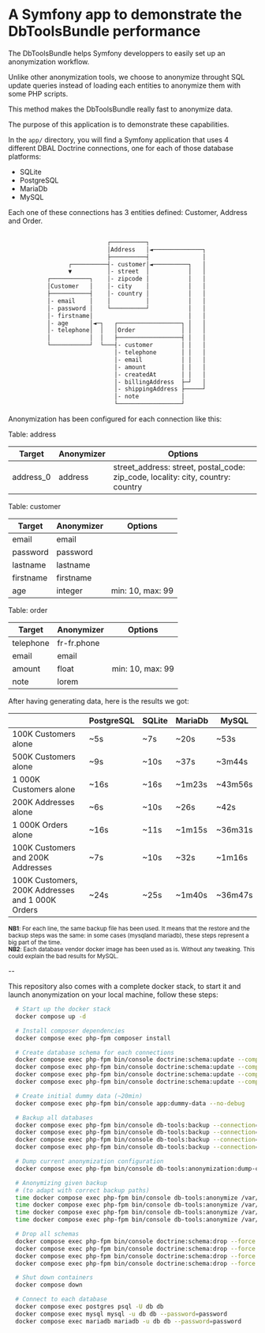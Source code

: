 # A Symfony app to demonstrate the DbToolsBundle performance

The DbToolsBundle helps Symfony developpers to easily set up an anonymization workflow.

Unlike other anonymization tools, we choose to anonymize throught SQL update queries instead of
loading each entities to anonymize them with some PHP scripts.

This method makes the DbToolsBundle really fast to anonymize data.

The purpose of this application is to demonstrate these capabilities.

In the `app/` directory, you will find a Symfony application that uses 4 different
DBAL Doctrine connections, one for each of those database platforms:
* SQLite
* PostgreSQL
* MariaDb
* MySQL

Each one of these connections has 3 entities defined: Customer, Address and Order.

```txt

                            ┌──────────┐
                            │Address   │◄──────────────┐
                            ├──────────┤               │
                 ┌──────────┤- customer│◄──────────┐   │
                 ▼          │- street  │           │   │
           ┌───────────┐    │- zipcode │           │   │
           │Customer   │    │- city    │           │   │
           ├───────────┤    │- country │           │   │
           │- email    │    │          │           │   │
           │- password │    └──────────┘           │   │
           │- firstname│                           │   │
           │- age      │◄─┐   ┌──────────────────┐ │   │
           │- telephone│  │   │Order             │ │   │
           │           │  │   ├──────────────────┤ │   │
           └───────────┘  └───┤- customer        │ │   │
                              │- telephone       │ │   │
                              │- email           │ │   │
                              │- amount          │ │   │
                              │- createdAt       │ │   │
                              │- billingAddress  ├─┘   │
                              │- shippingAddress ├─────┘
                              │- note            │
                              └──────────────────┘

```

Anonymization has been configured for each connection like this:

Table: address

  Target    | Anonymizer |  Options
 -----------|------------|-------------
  address_0 | address    | street_address: street, postal_code: zip_code, locality: city, country: country

Table: customer

  Target    | Anonymizer |  Options
 -----------|------------|-------------------
  email     | email      |
  password  | password   |
  lastname  | lastname   |
  firstname | firstname  |
  age       | integer    | min: 10, max: 99

Table: order

  Target    | Anonymizer |  Options
 -----------|------------|-----------------------------
  telephone | fr-fr.phone|
  email     | email      |
  amount    | float      |  min: 10, max: 99
  note      | lorem      |

After having generating data, here is the results we got:

|                                                   | PostgreSQL | SQLite | MariaDb | MySQL
|---------------------------------------------------|------------|--------|---------|---------
| 100K Customers alone                              | ~5s        | ~7s    | ~20s    | ~53s
| 500K Customers alone                              | ~9s        | ~10s   | ~37s    | ~3m44s
| 1 000K Customers alone                            | ~16s       | ~16s   | ~1m23s  | ~43m56s
| 200K Addresses alone                              | ~6s        | ~10s   | ~26s    | ~42s
| 1 000K Orders alone                               | ~16s       | ~11s   | ~1m15s  | ~36m31s
| 100K Customers and 200K Addresses                 | ~7s        | ~10s   | ~32s    | ~1m16s
| 100K Customers, 200K Addresses and 1 000K Orders  | ~24s       | ~25s   | ~1m40s  | ~36m47s

<small>**NB1**: For each line, the same backup file has been used. It means that the restore and the backup steps was
the same: in some cases (mysqland mariadb), these steps represent a big part of the time.</small><br>
<small>**NB2**: Each database vendor docker image has been used as is. Without any tweaking.
This could explain the bad results for MySQL.</small>

--

This repository also comes with a complete docker stack, to start it and launch anonymization
on your local machine, follow these steps:

```sh
  # Start up the docker stack
  docker compose up -d

  # Install composer dependencies
  docker compose exec php-fpm composer install

  # Create database schema for each connections
  docker compose exec php-fpm bin/console doctrine:schema:update --complete --force --em=postgresql
  docker compose exec php-fpm bin/console doctrine:schema:update --complete --force --em=sqlite
  docker compose exec php-fpm bin/console doctrine:schema:update --complete --force --em=mysql
  docker compose exec php-fpm bin/console doctrine:schema:update --complete --force --em=mariadb

  # Create initial dummy data (~20min)
  docker compose exec php-fpm bin/console app:dummy-data --no-debug

  # Backup all databases
  docker compose exec php-fpm bin/console db-tools:backup --connection=postgresql
  docker compose exec php-fpm bin/console db-tools:backup --connection=sqlite
  docker compose exec php-fpm bin/console db-tools:backup --connection=mysql
  docker compose exec php-fpm bin/console db-tools:backup --connection=mariadb

  # Dump current anonymization configuration
  docker compose exec php-fpm bin/console db-tools:anonymization:dump-config

  # Anonymizing given backup
  # (to adapt with correct backup paths)
  time docker compose exec php-fpm bin/console db-tools:anonymize /var/www/var/db_tools/xx/xx/postgresql-xxxxxx.dump --connection=postgresql -n
  time docker compose exec php-fpm bin/console db-tools:anonymize /var/www/var/db_tools/xx/xx/sqlite-xxxxxx.sql --connection=sqlite -n
  time docker compose exec php-fpm bin/console db-tools:anonymize /var/www/var/db_tools/xx/xx/mariadb-xxxxxx.sql --connection=mariadb -n
  time docker compose exec php-fpm bin/console db-tools:anonymize /var/www/var/db_tools/xx/xx/mysql-xxxxxx.sql --connection=mysql -n

  # Drop all schemas
  docker compose exec php-fpm bin/console doctrine:schema:drop --force --em=postgresql
  docker compose exec php-fpm bin/console doctrine:schema:drop --force --em=sqlite
  docker compose exec php-fpm bin/console doctrine:schema:drop --force --em=mysql
  docker compose exec php-fpm bin/console doctrine:schema:drop --force --em=mariadb

  # Shut down containers
  docker compose down

  # Connect to each database
  docker compose exec postgres psql -U db db
  docker compose exec mysql mysql -u db db --password=password
  docker compose exec mariadb mariadb -u db db --password=password
```
